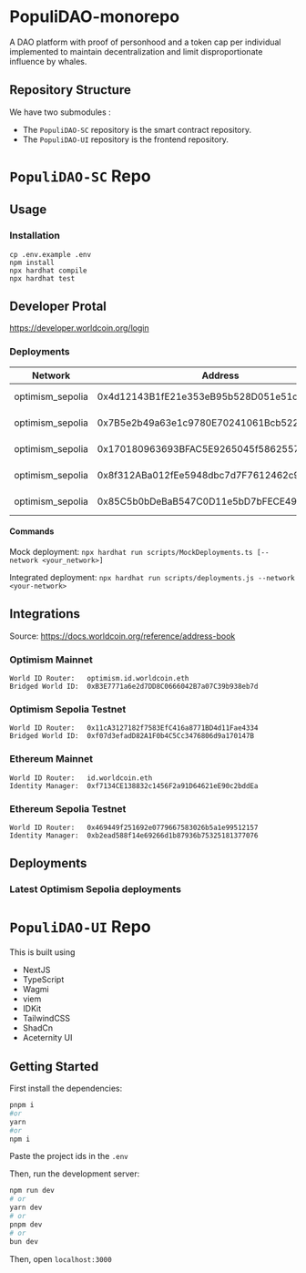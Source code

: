 # PopuliDAO-monorepo
A DAO platform with proof of personhood and a token cap per individual implemented to maintain decentralization and limit disproportionate influence by whales.

## Repository Structure
We have two submodules :
- The `PopuliDAO-SC` repository is the smart contract repository.
- The `PopuliDAO-UI` repository is the frontend repository.

# `PopuliDAO-SC` Repo

## Usage

### Installation

```shell
cp .env.example .env
npm install
npx hardhat compile
npx hardhat test
```

## Developer Protal

https://developer.worldcoin.org/login

### Deployments

| Network          | Address                                    | Abi - Etherscan                                                                                                                                                                                 |
| ---------------- | ------------------------------------------ | ----------------------------------------------------------------------------------------------------------------------------------------------------------------------------------------------- |
| optimism_sepolia | 0x4d12143B1fE21e353eB95b528D051e51c07Aee23 | MyToken <a href="./abis/MyToken.json">abi</a> - <a href="https://sepolia-optimism.etherscan.io/address/0x4d12143B1fE21e353eB95b528D051e51c07Aee23#code">etherscan</a>                           |
| optimism_sepolia | 0x7B5e2b49a63e1c9780E70241061Bcb5223f2C831 | MyGovernorDao <a href="./abis/MyGovernorDao.json">abi</a> - <a href="https://sepolia-optimism.etherscan.io/address/0x7B5e2b49a63e1c9780E70241061Bcb5223f2C831#code">etherscan</a>               |
| optimism_sepolia | 0x170180963693BFAC5E9265045f5862557E4d71f4 | WorldIdMock <a href="./abis/WorldIdMock.json">abi</a> - <a href="https://sepolia-optimism.etherscan.io/address/0x170180963693BFAC5E9265045f5862557E4d71f4#code">etherscan</a>                   |
| optimism_sepolia | 0x8f312ABa012fEe5948dbc7d7F7612462c9Ba95d2 | WorldVerify <a href="./abis/WorldVerify.json">abi</a> - <a href="https://sepolia-optimism.etherscan.io/address/0x8f312ABa012fEe5948dbc7d7F7612462c9Ba95d2#code">etherscan</a>                   |
| optimism_sepolia | 0x85C5b0bDeBaB547C0D11e5bD7bFECE49DCcc874d | MyGovernorDaoFactory <a href="./abis/MyGovernorDaoFactory.json">abi</a> - <a href="https://sepolia-optimism.etherscan.io/address/0x85C5b0bDeBaB547C0D11e5bD7bFECE49DCcc874d#code">etherscan</a> |

#### Commands

Mock deployment:
`npx hardhat run scripts/MockDeployments.ts [--network <your_network>]`

Integrated deployment:
`npx hardhat run scripts/deployments.js --network <your-network>`

## Integrations

Source: https://docs.worldcoin.org/reference/address-book

### Optimism Mainnet

```
World ID Router:   optimism.id.worldcoin.eth
Bridged World ID:  0xB3E7771a6e2d7DD8C0666042B7a07C39b938eb7d
```

### Optimism Sepolia Testnet

```
World ID Router:   0x11cA3127182f7583EfC416a8771BD4d11Fae4334
Bridged World ID:  0xf07d3efadD82A1F0b4C5Cc3476806d9a170147B
```

### Ethereum Mainnet

```
World ID Router:   id.worldcoin.eth
Identity Manager:  0xf7134CE138832c1456F2a91D64621eE90c2bddEa
```

### Ethereum Sepolia Testnet

```
World ID Router:   0x469449f251692e0779667583026b5a1e99512157
Identity Manager:  0xb2ead588f14e69266d1b87936b75325181377076
```

## Deployments

### Latest Optimism Sepolia deployments




# `PopuliDAO-UI` Repo

This is built using
- NextJS
- TypeScript
- Wagmi
- viem
- IDKit
- TailwindCSS
- ShadCn
- Aceternity UI
  
## Getting Started

First install the dependencies:

```bash
pnpm i
#or
yarn
#or
npm i
```

Paste the project ids in the `.env`

Then, run the development server:

```bash
npm run dev
# or
yarn dev
# or
pnpm dev
# or
bun dev
```

Then, open `localhost:3000`


